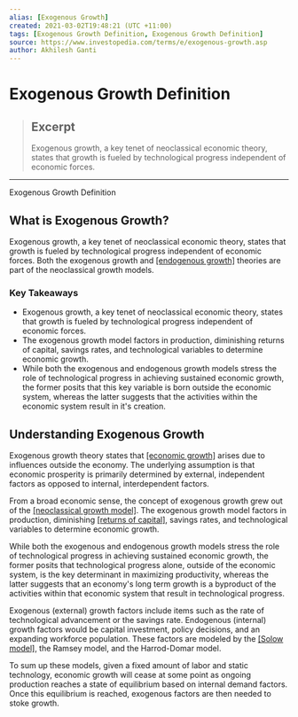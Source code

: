```yaml
---
alias: [Exogenous Growth]
created: 2021-03-02T19:48:21 (UTC +11:00)
tags: [Exogenous Growth Definition, Exogenous Growth Definition]
source: https://www.investopedia.com/terms/e/exogenous-growth.asp
author: Akhilesh Ganti
---
```


# Exogenous Growth Definition

> ## Excerpt
> Exogenous growth, a key tenet of neoclassical economic theory, states that growth is fueled by technological progress independent of economic forces.

---

Exogenous Growth Definition
## What is Exogenous Growth?

Exogenous growth, a key tenet of neoclassical economic theory, states that growth is fueled by technological progress independent of economic forces. Both the exogenous growth and [[endogenous growth]](https://www.investopedia.com/terms/e/endogenousgrowththeory.asp) theories are part of the neoclassical growth models.

### Key Takeaways

-   Exogenous growth, a key tenet of neoclassical economic theory, states that growth is fueled by technological progress independent of economic forces.
-   The exogenous growth model factors in production, diminishing returns of capital, savings rates, and technological variables to determine economic growth.
-   While both the exogenous and endogenous growth models stress the role of technological progress in achieving sustained economic growth, the former posits that this key variable is born outside the economic system, whereas the latter suggests that the activities within the economic system result in it's creation.

## Understanding Exogenous Growth

Exogenous growth theory states that [[economic growth]](https://www.investopedia.com/terms/e/economicgrowth.asp) arises due to influences outside the economy. The underlying assumption is that economic prosperity is primarily determined by external, independent factors as opposed to internal, interdependent factors.

From a broad economic sense, the concept of exogenous growth grew out of the [[neoclassical growth model]](https://www.investopedia.com/terms/n/neoclassical-growth-theory.asp). The exogenous growth model factors in production, diminishing [[returns of capital]](https://www.investopedia.com/terms/r/returnofcapital.asp), savings rates, and technological variables to determine economic growth.

While both the exogenous and endogenous growth models stress the role of technological progress in achieving sustained economic growth, the former posits that technological progress alone, outside of the economic system, is the key determinant in maximizing productivity, whereas the latter suggests that an economy's long term growth is a byproduct of the activities within that economic system that result in technological progress.

Exogenous (external) growth factors include items such as the rate of technological advancement or the savings rate. Endogenous (internal) growth factors would be capital investment, policy decisions, and an expanding workforce population. These factors are modeled by the [[Solow model]](https://www.investopedia.com/terms/r/robert-solow.asp), the Ramsey model, and the Harrod-Domar model.

To sum up these models, given a fixed amount of labor and static technology, economic growth will cease at some point as ongoing production reaches a state of equilibrium based on internal demand factors. Once this equilibrium is reached, exogenous factors are then needed to stoke growth.

